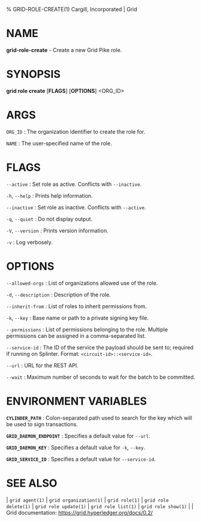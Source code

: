 % GRID-ROLE-CREATE(1) Cargill, Incorporated | Grid
<!--
  Copyright 2021 Cargill Incorporated
  Licensed under Creative Commons Attribution 4.0 International License
  https://creativecommons.org/licenses/by/4.0/
-->

NAME
====

**grid-role-create** - Create a new Grid Pike role.

SYNOPSIS
========

**grid role create** \[**FLAGS**\] \[**OPTIONS**\] <ORG_ID> <NAME>

ARGS
====

`ORG_ID`
: The organization identifier to create the role for.

`NAME`
: The user-specified name of the role.

FLAGS
=====

`--active`
: Set role as active. Conflicts with `--inactive`.

`-h`, `--help`
: Prints help information.

`--inactive`
: Set role as inactive. Conflicts with `--active`.

`-q`, `--quiet`
: Do not display output.

`-V`, `--version`
: Prints version information.

`-v`
: Log verbosely.

OPTIONS
=======

`--allowed-orgs`
: List of organizations allowed use of the role.

`-d`, `--description`
: Description of the role.

`--inherit-from`
: List of roles to inherit permissions from.

`-k`, `--key`
: Base name or path to a private signing key file.

`--permissions`
: List of permissions belonging to the role. Multiple permissions can be 
  assigned in a comma-separated list.

`--service-id`
: The ID of the service the payload should be sent to; required if running on
  Splinter. Format: `<circuit-id>::<service-id>`.

`--url`
: URL for the REST API.

`--wait`
: Maximum number of seconds to wait for the batch to be committed.

ENVIRONMENT VARIABLES
=====================

**`CYLINDER_PATH`**
: Colon-separated path used to search for the key which will be used
  to sign transactions.

**`GRID_DAEMON_ENDPOINT`**
: Specifies a default value for `--url`.

**`GRID_DAEMON_KEY`**
: Specifies a default value for  `-k`, `--key`.

**`GRID_SERVICE_ID`**
: Specifies a default value for `--service-id`.

SEE ALSO
========
| `grid agent(1)`
| `grid organization(1)`
| `grid role(1)`
| `grid role delete(1)`
| `grid role update(1)`
| `grid role list(1)`
| `grid role show(1)`
|
| Grid documentation: https://grid.hyperledger.org/docs/0.2/

